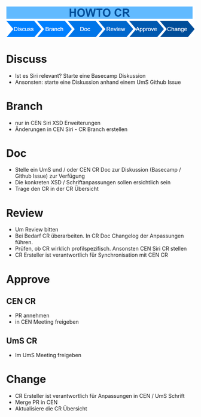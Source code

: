 ![HOWTOCR](https://github.com/SchweizerischeBundesbahnen/VDV736_RG_CH/blob/UmS-XSD-PoC/docs/img/HOWTOCR.png)
# Discuss
* Ist es Siri relevant? Starte eine Basecamp Diskussion
* Ansonsten: starte eine Diskussion anhand einem UmS Github Issue 

# Branch
* nur in CEN Siri XSD Erweiterungen 
* Änderungen in CEN Siri  - CR Branch erstellen

# Doc 
* Stelle ein UmS und / oder CEN CR Doc zur Diskussion (Basecamp / Github Issue) zur Verfügung
* Die konkreten XSD / Schriftanpassungen sollen ersichtlich sein
* Trage den CR in der CR Übersicht

# Review 
* Um Review bitten
* Bei Bedarf CR überarbeiten. In CR Doc Changelog der Anpassungen führen.
* Prüfen, ob CR wirklich profilspezifisch. Ansonsten CEN Siri CR stellen
* CR Ersteller ist verantwortlich für Synchronisation mit CEN CR

# Approve
## CEN CR
* PR annehmen
* in CEN Meeting freigeben

## UmS CR
* Im UmS Meeting freigeben

# Change
* CR Ersteller ist verantwortlich für Anpassungen in CEN / UmS Schrift 
* Merge PR in CEN
* Aktualisiere die CR Übersicht
